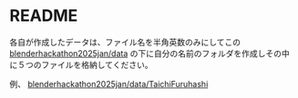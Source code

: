  # README
各自が作成したデータは、ファイル名を半角英数のみにしてこの [blenderhackathon2025jan/data](https://github.com/furuhashilab/blenderhackathon2025jan) の下に自分の名前のフォルダを作成しその中に５つのファイルを格納してください。

例、 [blenderhackathon2025jan/data/TaichiFuruhashi](https://github.com/furuhashilab/blenderhackathon2025jan)
